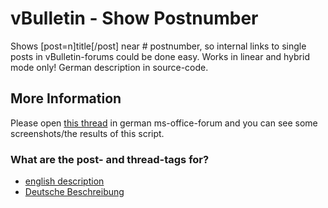 # vBulletin - Show Postnumber
Shows [post=n]title[/post] near # postnumber, so internal links to single posts in vBulletin-forums could be done easy. Works in linear and hybrid mode only! German description in source-code.

## More Information
Please open [this thread](http://ms-office-forum.net/forum/showthread.php?p=842786#post842786) in german ms-office-forum and you can see some screenshots/the results of this script.

### What are the post- and thread-tags for?
- [english description](http://www.vbulletin.org/forum/misc.php?do=bbcode#thread)
- [Deutsche Beschreibung](http://www.vbulletin-germany.com/forum/misc.php?do=bbcode#thread)

